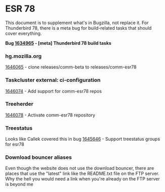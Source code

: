 ESR 78
========================

This document is to supplement what's in Bugzilla, not replace it. For Thunderbird 78, there is a meta bug for build-related tasks that should cover everything.

**Bug [1634965](http://bugzil.la/1634965) - [meta] Thunderbird 78 build tasks**


### hg.mozilla.org

[1646065](http://bugzil.la/1646065) - clone releases/comm-beta to releases/comm-esr78


### Taskcluster external: ci-configuration

[1646074](http://bugzil.la/1646074) - Add support for comm-esr78 repos


### Treeherder

[1646078](http://bugzil.la/1646078) - Activate comm-esr78 repository

### Treestatus

Looks like Callek covered this in bug [1645646](http://bugzil.la/1645646) - Support treestatus groups for esr78

### Download bouncer aliases

Even though the website does not use the download bouncer, there are places that use the "latest" link like the README.txt file on the FTP server. Why the hell you would need a link when you're already on the FTP server is beyond me